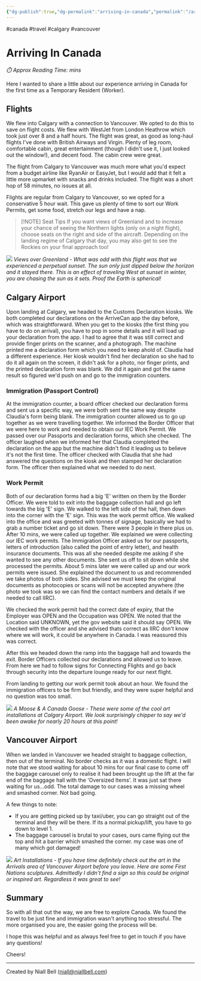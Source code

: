 ```yaml
---
{"dg-publish":true,"dg-permalink":"arriving-in-canada","permalink":"/arriving-in-canada/","title":"Arriving In Canada","hide":true,"tags":["canada","travel","calgary","vancouver"],"noteIcon":"1","created":"2025-01-12T07:03:48.868-08:00","updated":"2025-01-12T07:59:17.073-08:00"}
---
```


#canada #travel #calgary #vancouver
# Arriving In Canada
<p id="reading-time" style="font-style: italic;">⏱️ Approx Reading Time:  <span id="inserted-text"></span> mins</p>
Here I wanted to share a little about our experience arriving in Canada for the first time as a Temporary Resident (Worker).

## Flights

We flew into Calgary with a connection to Vancouver. We opted to do this to save on flight costs. We flew with WestJet from London Heathrow which took just over 8 and a half hours. The flight was great, as good as long-haul flights I've done with British Airways and Virgin. Plenty of leg room, comfortable cabin, great entertainment (though I didn't use it, I just looked out the window!), and decent food. The cabin crew were great.

The flight from Calgary to Vancouver was much more what you'd expect from a budget airline like RyanAir or EasyJet, but I would add that it felt a little more upmarket with snacks and drinks included. The flight was a short hop of 58 minutes, no issues at all.

Flights are regular from Calgary to Vancouver, so we opted for a conservative 5 hour wait. This gave us plenty of time to sort our Work Permits, get some food, stretch our legs and have a nap.

>[!NOTE] Seat Tips
>If you want views of Greenland and to increase your chance of seeing the Northern lights (only on a night flight), choose seats on the right and side of the aircraft. Depending on the landing regime of Calgary that day, you may also get to see the Rockies on your final approach too!

![](https://i.imgur.com/2jQznqY.jpeg)
*Views over Greenland - What was odd with this flight was that we experienced a perpetual sunset. The sun only just dipped below the horizon and it stayed there. This is an effect of traveling West at sunset in winter, you are chasing the sun as it sets. Proof the Earth is spherical!*

## Calgary Airport

Upon landing at Calgary, we headed to the Customs Declaration kiosks. We both completed our declarations on the ArriveCan app the day before, which was straightforward. When you get to the kiosks (the first thing you have to do on arrival), you have to pop in some details and it will load up your declaration from the app. I had to agree that it was still correct and provide finger prints on the scanner, and a photograph. The machine printed me a declaration form which you need to keep ahold of. Claudia had a different experience. Her kiosk wouldn't find her declaration so she had to do it all again on the screen, it didn't ask for a photo, nor finger prints, and the printed declaration form was blank. We did it again and got the same result so figured we'd push on and go to the immigration counters.

### Immigration (Passport Control)

At the immigration counter, a board officer checked our declaration forms and sent us a specific way, we were both sent the same way despite Claudia's form being blank. The immigration counter allowed us to go up together as we were travelling together. We informed the Border Officer that we were here to work and needed to obtain our IEC Work Permit. We passed over our Passports and declaration forms, which she checked. The officer laughed when we informed her that Claudia completed the declaration on the app but the machine didn't find it leading us to believe it's not the first time. The officer checked with Claudia that she had answered the questions on the kiosk and then stamped her declaration form. The officer then explained what we needed to do next.

### Work Permit

Both of our declaration forms had a big 'E' written on them by the Border Officer. We were told to exit into the baggage collection hall and go left towards the big 'E' sign. We walked to the left side of the hall, then down into the corner with the 'E' sign. This was the work permit office. We walked into the office and was greeted with tonnes of signage, basically we had to grab a number ticket and go sit down. There were 3 people in there plus us. After 10 mins, we were called up together. We explained we were collecting our IEC work permits. The Immigration Officer asked us for our passports, letters of introduction (also called the point of entry letter), and health insurance documents. This was all she needed despite me asking if she wanted to see any other documents. She sent us off to sit down while she processed the permits. About 5 mins later we were called up and our work permits were issued. She explained the document to us and recommended we take photos of both sides. She advised we must keep the original documents as photocopies or scans will not be accepted anywhere (the photo we took was so we can find the contact numbers and details if we needed to call IIRC). 

We checked the work permit had the correct date of expiry, that the Employer was OPEN and the Occupation was OPEN. We noted that the Location said UNKNOWN, yet the gov website said it should say OPEN. We checked with the officer and she advised thats correct as IIRC don't know where we will work, it could be anywhere in Canada. I was reassured this was correct. 

After this we headed down the ramp into the baggage hall and towards the exit. Border Officers collected our declarations and allowed us to leave. From here we had to follow signs for Connecting Flights and go back through security into the departure lounge ready for our next flight.

From landing to getting our work permit took about an hour. We found the immigration officers to be firm but friendly, and they were super helpful and no question was too small.

![](https://i.imgur.com/qOY9qI2.jpeg)
_A Moose & A Canada Goose - These were some of the cool art installations at Calgary Airport. We look surprisingly chipper to say we'd been awake for nearly 20 hours at this point!_

## Vancouver Airport

When we landed in Vancouver we headed straight to baggage collection, then out of the terminal. No border checks as it was a domestic flight. I will note that we stood waiting for about 10 mins for our final case to come off the baggage carousel only to realise it had been brought up the lift at the far end of the baggage hall with the 'Oversized Items'. It was just sat there waiting for us...odd. The total damage to our cases was a missing wheel and smashed corner. Not bad going.

A few things to note:

- If you are getting picked up by taxi/uber, you can go straight out of the terminal and they will be there. If its a normal pickup/lift, you have to go down to level 1.
- The baggage carousel is brutal to your cases, ours came flying out the top and hit a barrier which smashed the corner. my case was one of many which got damaged!


![](https://i.imgur.com/IWm00Gf.jpeg)
_Art Installations - If you have time definitely check out the art in the Arrivals area of Vancouver Airport before you leave. Here are some First Nations sculptures. Admittedly I didn't find a sign so this could be original or inspired art. Regardless it was great to see!_

## Summary

So with all that out the way, we are free to explore Canada. We found the travel to be just fine and immigration wasn't anything too stressful. The more organised you are, the easier going the process will be.

I hope this was helpful and as always feel free to get in touch if you have any questions!

Cheers!

---
Created by Niall Bell (niall@niallbell.com)
